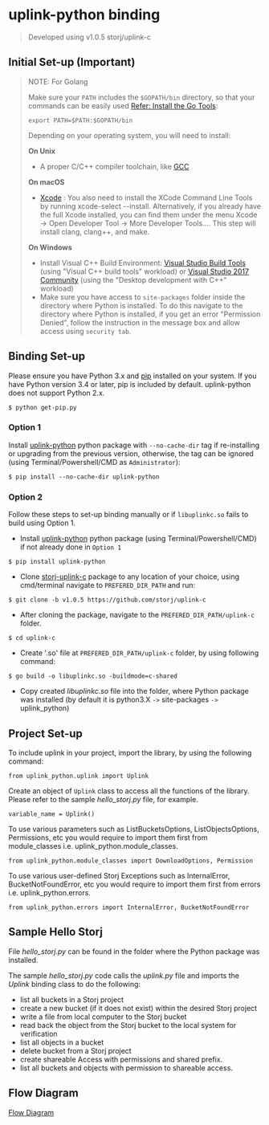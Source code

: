# <b>uplink-python binding</b>
> Developed using v1.0.5 storj/uplink-c

## <b>Initial Set-up (Important)</b>

> NOTE: For Golang
>
>Make sure your `PATH` includes the `$GOPATH/bin` directory, so that your commands can be easily used [Refer: Install the Go Tools](https://golang.org/doc/install):
>```
>export PATH=$PATH:$GOPATH/bin
>```
>
>Depending on your operating system, you will need to install:
>
>**On Unix**
>* A proper C/C++ compiler toolchain, like [GCC](https://gcc.gnu.org/)
>
>**On macOS**
>* [Xcode](https://developer.apple.com/xcode/download/) : You also need to install the XCode Command Line Tools by running xcode-select --install. Alternatively, if you already have the full Xcode installed, you can find them under the menu Xcode -> Open Developer Tool -> More Developer Tools.... This step will install clang, clang++, and make.
>
>**On Windows**
>* Install Visual C++ Build Environment: [Visual Studio Build Tools](https://visualstudio.microsoft.com/thank-you-downloading-visual-studio/?sku=BuildTools) (using "Visual C++ build tools" workload) or [Visual Studio 2017 Community](https://visualstudio.microsoft.com/pl/thank-you-downloading-visual-studio/?sku=Community) (using the "Desktop development with C++" workload)
>* Make sure you have access to ```site-packages``` folder inside the directory where Python is installed. To do this navigate to the directory where Python is installed, if you get an error "Permission Denied", follow the instruction in the message box and allow access using ```security tab```.

## <b>Binding Set-up</b>


Please ensure you have Python 3.x and [pip](https://pypi.org/project/pip/) installed on your system. If you have Python version 3.4 or later, pip is included by default. uplink-python does not support Python 2.x.
```
$ python get-pip.py
```

### Option 1

Install [uplink-python](https://pypi.org/project/uplink-python/) python package with ```--no-cache-dir``` tag if re-installing or upgrading from the previous version, otherwise, the tag can be ignored (using Terminal/Powershell/CMD as ```Administrator```):
```
$ pip install --no-cache-dir uplink-python
```

### Option 2

Follow these steps to set-up binding manually or if ```libuplinkc.so``` fails to build using Option 1.

* Install [uplink-python](https://pypi.org/project/uplink-python/) python package (using Terminal/Powershell/CMD) if not already done in ```Option 1```
```
$ pip install uplink-python
```

* Clone [storj-uplink-c](https://godoc.org/storj.io/storj/lib/uplink) package to any location of your choice, using cmd/terminal navigate to ```PREFERED_DIR_PATH``` and run:
```
$ git clone -b v1.0.5 https://github.com/storj/uplink-c
```

* After cloning the package, navigate to the ```PREFERED_DIR_PATH/uplink-c``` folder.
```
$ cd uplink-c
```

* Create '.so' file at  ```PREFERED_DIR_PATH/uplink-c``` folder, by using following command:
```
$ go build -o libuplinkc.so -buildmode=c-shared
```

* Copy created *libuplinkc.so* file into the folder, where Python package was installed (by default it is python3.X ```->``` site-packages ```->``` uplink_python)


## <b>Project Set-up</b>

To include uplink in your project, import the library, by using the following command:
```
from uplink_python.uplink import Uplink
```
Create an object of ```Uplink``` class to access all the functions of the library. Please refer to the sample *hello_storj.py* file, for example.
```
variable_name = Uplink()
```

To use various parameters such as ListBucketsOptions, ListObjectsOptions, Permissions, etc you would require to import them first from module_classes i.e. uplink_python.module_classes.
```
from uplink_python.module_classes import DownloadOptions, Permission
```

To use various user-defined Storj Exceptions such as InternalError, BucketNotFoundError, etc you would require to import them first from errors i.e. uplink_python.errors.
```
from uplink_python.errors import InternalError, BucketNotFoundError
```

## <b>Sample Hello Storj</b>

File *hello_storj.py* can be found in the folder where the Python package was installed.

The sample *hello_storj.py* code calls the *uplink.py* file and imports the *Uplink* binding class to do the following:
* list all buckets in a Storj project
* create a new bucket (if it does not exist) within the desired Storj project
* write a file from local computer to the Storj bucket
* read back the object from the Storj bucket to the local system for verification
* list all objects in a bucket
* delete bucket from a Storj project
* create shareable Access with permissions and shared prefix.
* list all buckets and objects with permission to shareable access.


## <b>Flow Diagram</b>

[Flow Diagram](/_images/arch.drawio.png ':include :type=iframe width=100% height=1000px')